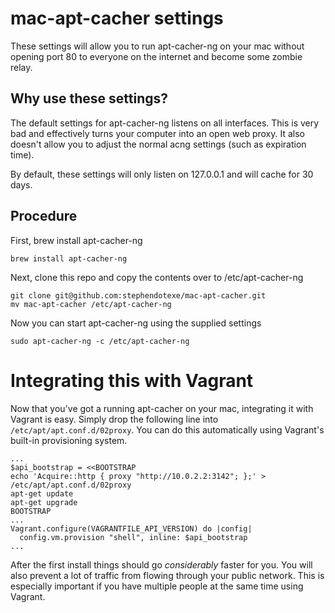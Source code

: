 # mac-apt-cacher settings
These settings will allow you to run apt-cacher-ng on your mac without opening port 80 to everyone on the internet and become some zombie relay.

## Why use these settings?
The default settings for apt-cacher-ng listens on all interfaces. This is very bad and effectively turns your computer into an open web proxy. It also doesn't allow you to adjust the normal acng settings (such as expiration time).

By default, these settings will only listen on 127.0.0.1 and will cache for 30 days.

## Procedure
First, brew install apt-cacher-ng
```
brew install apt-cacher-ng
```

Next, clone this repo and copy the contents over to /etc/apt-cacher-ng
```
git clone git@github.com:stephendotexe/mac-apt-cacher.git
mv mac-apt-cacher /etc/apt-cacher-ng
```

Now you can start apt-cacher-ng using the supplied settings
```
sudo apt-cacher-ng -c /etc/apt-cacher-ng
```

# Integrating this with Vagrant
Now that you've got a running apt-cacher on your mac, integrating it with Vagrant is easy. Simply drop the following line into ```/etc/apt/apt.conf.d/02proxy```. You can do this automatically using Vagrant's built-in provisioning system.

```
...
$api_bootstrap = <<BOOTSTRAP
echo 'Acquire::http { proxy "http://10.0.2.2:3142"; };' > /etc/apt/apt.conf.d/02proxy
apt-get update
apt-get upgrade
BOOTSTRAP
...
Vagrant.configure(VAGRANTFILE_API_VERSION) do |config|
  config.vm.provision "shell", inline: $api_bootstrap
...
```

After the first install things should go _considerably_ faster for you. You will also prevent a lot of traffic from flowing through your public network. This is especially important if you have multiple people at the same time using Vagrant.

